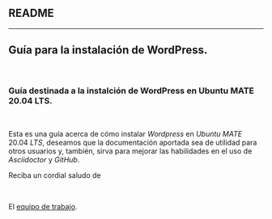 ## README

---

## **Guía para la instalación de WordPress.**

<br>

### **Guía destinada a la instalción de WordPress en Ubuntu MATE 20.04 LTS.**

</span>

<br>

Esta es una guía acerca de cómo instalar _Wordpress_ en _Ubuntu_ _MATE_ 20.04 _LTS_, deseamos que la documentación aportada sea de utilidad para otros usuarios y, también, sirva para mejorar las habilidades en el uso de _Asciidoctor_ y _GitHub_.

Reciba un cordial saludo de

<br>

El [equipo de trabajo](src/autores.md).

<br>

